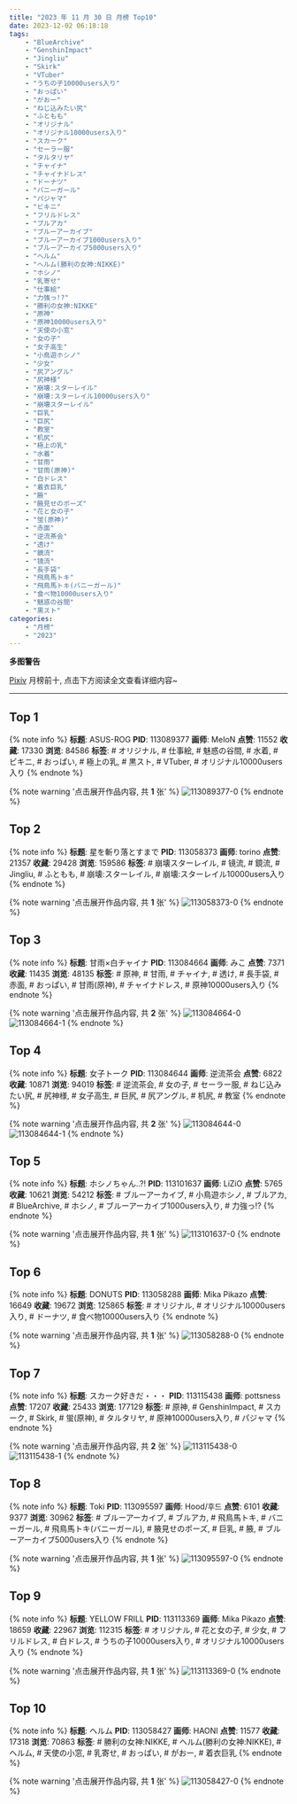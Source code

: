 ```yaml
---
title: "2023 年 11 月 30 日 月榜 Top10"
date: 2023-12-02 06:18:18
tags:
    - "BlueArchive"
    - "GenshinImpact"
    - "Jingliu"
    - "Skirk"
    - "VTuber"
    - "うちの子10000users入り"
    - "おっぱい"
    - "がおー"
    - "ねじ込みたい尻"
    - "ふともも"
    - "オリジナル"
    - "オリジナル10000users入り"
    - "スカーク"
    - "セーラー服"
    - "タルタリヤ"
    - "チャイナ"
    - "チャイナドレス"
    - "ドーナツ"
    - "バニーガール"
    - "パジャマ"
    - "ビキニ"
    - "フリルドレス"
    - "ブルアカ"
    - "ブルーアーカイブ"
    - "ブルーアーカイブ1000users入り"
    - "ブルーアーカイブ5000users入り"
    - "ヘルム"
    - "ヘルム(勝利の女神:NIKKE)"
    - "ホシノ"
    - "乳寄せ"
    - "仕事絵"
    - "力強っ!?"
    - "勝利の女神:NIKKE"
    - "原神"
    - "原神10000users入り"
    - "天使の小窓"
    - "女の子"
    - "女子高生"
    - "小鳥遊ホシノ"
    - "少女"
    - "尻アングル"
    - "尻神様"
    - "崩壊:スターレイル"
    - "崩壊:スターレイル10000users入り"
    - "崩壊スターレイル"
    - "巨乳"
    - "巨尻"
    - "教室"
    - "机尻"
    - "極上の乳"
    - "水着"
    - "甘雨"
    - "甘雨(原神)"
    - "白ドレス"
    - "着衣巨乳"
    - "腋"
    - "腋見せのポーズ"
    - "花と女の子"
    - "蛍(原神)"
    - "赤面"
    - "逆流茶会"
    - "透け"
    - "鏡流"
    - "镜流"
    - "長手袋"
    - "飛鳥馬トキ"
    - "飛鳥馬トキ(バニーガール)"
    - "食べ物10000users入り"
    - "魅惑の谷間"
    - "黒スト"
categories:
    - "月榜"
    - "2023"
---
```


<i class="fa fa-triangle-exclamation"></i>**多图警告**<i class="fa fa-triangle-exclamation"></i>

[Pixiv](https://www.pixiv.net/) 月榜前十, 点击下方阅读全文查看详细内容~

<!-- more -->

---

## Top 1

{% note info %}
**标题**: ASUS-ROG
**PID**: 113089377 **画师**: MeIoN
**点赞**: 11552 **收藏**: 17330 **浏览**: 84586
**标签**: # オリジナル, # 仕事絵, # 魅惑の谷間, # 水着, # ビキニ, # おっぱい, # 極上の乳, # 黒スト, # VTuber, # オリジナル10000users入り
{% endnote %}

{% note warning '点击展开作品内容, 共 **1** 张' %}
![113089377-0](https://i.pixiv.re/img-original/img/2023/11/03/04/06/20/113089377_p0.jpg)
{% endnote %}

## Top 2

{% note info %}
**标题**: 星を斬り落とすまで
**PID**: 113058373 **画师**: torino
**点赞**: 21357 **收藏**: 29428 **浏览**: 159586
**标签**: # 崩壊スターレイル, # 镜流, # 鏡流, # Jingliu, # ふともも, # 崩壊:スターレイル, # 崩壊:スターレイル10000users入り
{% endnote %}

{% note warning '点击展开作品内容, 共 **1** 张' %}
![113058373-0](https://i.pixiv.re/img-original/img/2023/11/02/00/00/18/113058373_p0.jpg)
{% endnote %}

## Top 3

{% note info %}
**标题**: 甘雨×白チャイナ
**PID**: 113084664 **画师**: みこ
**点赞**: 7371 **收藏**: 11435 **浏览**: 48135
**标签**: # 原神, # 甘雨, # チャイナ, # 透け, # 長手袋, # 赤面, # おっぱい, # 甘雨(原神), # チャイナドレス, # 原神10000users入り
{% endnote %}

{% note warning '点击展开作品内容, 共 **2** 张' %}
![113084664-0](https://i.pixiv.re/img-original/img/2023/11/03/19/16/54/113084664_p0.png)
![113084664-1](https://i.pixiv.re/img-original/img/2023/11/03/19/16/54/113084664_p1.png)
{% endnote %}

## Top 4

{% note info %}
**标题**: 女子トーク
**PID**: 113084644 **画师**: 逆流茶会
**点赞**: 6822 **收藏**: 10871 **浏览**: 94019
**标签**: # 逆流茶会, # 女の子, # セーラー服, # ねじ込みたい尻, # 尻神様, # 女子高生, # 巨尻, # 尻アングル, # 机尻, # 教室
{% endnote %}

{% note warning '点击展开作品内容, 共 **2** 张' %}
![113084644-0](https://i.pixiv.re/img-original/img/2023/11/03/00/00/36/113084644_p0.jpg)
![113084644-1](https://i.pixiv.re/img-original/img/2023/11/03/00/00/36/113084644_p1.jpg)
{% endnote %}

## Top 5

{% note info %}
**标题**: ホシノちゃん..?!
**PID**: 113101637 **画师**: LiZiO
**点赞**: 5765 **收藏**: 10621 **浏览**: 54212
**标签**: # ブルーアーカイブ, # 小鳥遊ホシノ, # ブルアカ, # BlueArchive, # ホシノ, # ブルーアーカイブ1000users入り, # 力強っ!?
{% endnote %}

{% note warning '点击展开作品内容, 共 **1** 张' %}
![113101637-0](https://i.pixiv.re/img-original/img/2023/11/03/17/20/22/113101637_p0.jpg)
{% endnote %}

## Top 6

{% note info %}
**标题**: DONUTS
**PID**: 113058288 **画师**: Mika Pikazo
**点赞**: 16649 **收藏**: 19672 **浏览**: 125865
**标签**: # オリジナル, # オリジナル10000users入り, # ドーナツ, # 食べ物10000users入り
{% endnote %}

{% note warning '点击展开作品内容, 共 **1** 张' %}
![113058288-0](https://i.pixiv.re/img-original/img/2023/11/02/00/00/01/113058288_p0.png)
{% endnote %}

## Top 7

{% note info %}
**标题**: スカーク好きだ・・・
**PID**: 113115438 **画师**: pottsness
**点赞**: 17207 **收藏**: 25433 **浏览**: 177129
**标签**: # 原神, # GenshinImpact, # スカーク, # Skirk, # 蛍(原神), # タルタリヤ, # 原神10000users入り, # パジャマ
{% endnote %}

{% note warning '点击展开作品内容, 共 **2** 张' %}
![113115438-0](https://i.pixiv.re/img-original/img/2023/11/04/18/58/52/113115438_p0.jpg)
![113115438-1](https://i.pixiv.re/img-original/img/2023/11/04/18/58/52/113115438_p1.jpg)
{% endnote %}

## Top 8

{% note info %}
**标题**: Toki
**PID**: 113095597 **画师**: Hood/후드
**点赞**: 6101 **收藏**: 9377 **浏览**: 30962
**标签**: # ブルーアーカイブ, # ブルアカ, # 飛鳥馬トキ, # バニーガール, # 飛鳥馬トキ(バニーガール), # 腋見せのポーズ, # 巨乳, # 腋, # ブルーアーカイブ5000users入り
{% endnote %}

{% note warning '点击展开作品内容, 共 **1** 张' %}
![113095597-0](https://i.pixiv.re/img-original/img/2023/11/03/11/59/07/113095597_p0.png)
{% endnote %}

## Top 9

{% note info %}
**标题**: YELLOW FRILL
**PID**: 113113369 **画师**: Mika Pikazo
**点赞**: 18659 **收藏**: 22967 **浏览**: 112315
**标签**: # オリジナル, # 花と女の子, # 少女, # フリルドレス, # 白ドレス, # うちの子10000users入り, # オリジナル10000users入り
{% endnote %}

{% note warning '点击展开作品内容, 共 **1** 张' %}
![113113369-0](https://i.pixiv.re/img-original/img/2023/11/04/00/00/04/113113369_p0.png)
{% endnote %}

## Top 10

{% note info %}
**标题**: ヘルム
**PID**: 113058427 **画师**: HAONI
**点赞**: 11577 **收藏**: 17318 **浏览**: 70863
**标签**: # 勝利の女神:NIKKE, # ヘルム(勝利の女神:NIKKE), # ヘルム, # 天使の小窓, # 乳寄せ, # おっぱい, # がおー, # 着衣巨乳
{% endnote %}

{% note warning '点击展开作品内容, 共 **1** 张' %}
![113058427-0](https://i.pixiv.re/img-original/img/2023/11/02/00/00/31/113058427_p0.jpg)
{% endnote %}
